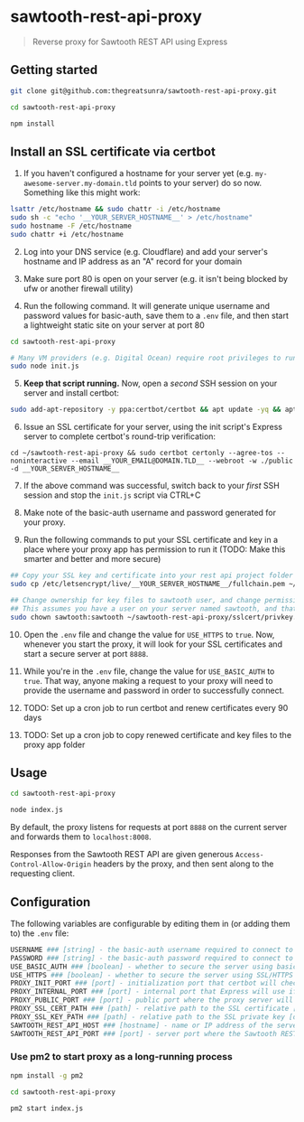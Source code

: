 # sawtooth-rest-api-proxy

> Reverse proxy for Sawtooth REST API using Express

## Getting started

```bash
git clone git@github.com:thegreatsunra/sawtooth-rest-api-proxy.git

cd sawtooth-rest-api-proxy

npm install
```

## Install an SSL certificate via certbot

1) If you haven't configured a hostname for your server yet (e.g. `my-awesome-server.my-domain.tld` points to your server) do so now. Something like this might work:

```bash
lsattr /etc/hostname && sudo chattr -i /etc/hostname
sudo sh -c "echo '__YOUR_SERVER_HOSTNAME__' > /etc/hostname"
sudo hostname -F /etc/hostname
sudo chattr +i /etc/hostname
```

2) Log into your DNS service (e.g. Cloudflare) and add your server's hostname and IP address as an "A" record for your domain

3) Make sure port 80 is open on your server (e.g. it isn't being blocked by ufw or another firewall utility)

4) Run the following command. It will generate unique username and password values for basic-auth, save them to a `.env` file, and then start a lightweight static site on your server at port 80

```bash
cd sawtooth-rest-api-proxy

# Many VM providers (e.g. Digital Ocean) require root privileges to run a service on port 80
sudo node init.js
```

5) **Keep that script running.** Now, open a _second_ SSH session on your server and install certbot:

```bash
sudo add-apt-repository -y ppa:certbot/certbot && apt update -yq && apt install -yq certbot
```

6) Issue an SSL certificate for your server, using the init script's Express server to complete certbot's round-trip verification:

```
cd ~/sawtooth-rest-api-proxy && sudo certbot certonly --agree-tos --noninteractive --email __YOUR_EMAIL@DOMAIN.TLD__ --webroot -w ./public -d __YOUR_SERVER_HOSTNAME__
```

7) If the above command was successful, switch back to your _first_ SSH session and stop the `init.js` script via CTRL+C

8) Make note of the basic-auth username and password generated for your proxy. 

9) Run the following commands to put your SSL certificate and key in a place where your proxy app has permission to run it (TODO: Make this smarter and better and more secure)

```bash
## Copy your SSL key and certificate into your rest api project folder
sudo cp /etc/letsencrypt/live/__YOUR_SERVER_HOSTNAME__/fullchain.pem ~/sawtooth-rest-api-proxy/sslcert/fullchain.pem  && sudo cp /etc/letsencrypt/live/__YOUR_SERVER_HOSTNAME__/privkey.pem ~/sawtooth-rest-api-proxy/sslcert/privkey.pem

## Change ownership for key files to sawtooth user, and change permissions
## This assumes you have a user on your server named sawtooth, and that user is responsible for running things
sudo chown sawtooth:sawtooth ~/sawtooth-rest-api-proxy/sslcert/privkey.pem ~/sawtooth-rest-api-proxy/sslcert/fullchain.pem && chmod 755 ~/sawtooth-rest-api-proxy/sslcert/privkey.pem ~/sawtooth-rest-api-proxy/sslcert/fullchain.pem
```

10) Open the `.env` file and change the value for `USE_HTTPS` to `true`. Now, whenever you start the proxy, it will look for your SSL certificates and start a secure server at port `8888`.

11) While you're in the `.env` file, change the value for `USE_BASIC_AUTH` to `true`. That way, anyone making a request to your proxy will need to provide the username and password in order to successfully connect.

11) TODO: Set up a cron job to run certbot and renew certificates every 90 days

12) TODO: Set up a cron job to copy renewed certificate and key files to the proxy app folder

## Usage

```bash
cd sawtooth-rest-api-proxy

node index.js
```

By default, the proxy listens for requests at port `8888` on the current server and forwards them to `localhost:8008`.

Responses from the Sawtooth REST API are given generous `Access-Control-Allow-Origin` headers by the proxy, and then sent along to the requesting client.

## Configuration

The following variables are configurable by editing them in (or adding them to) the `.env` file:

```bash
USERNAME ### [string] - the basic-auth username required to connect to the proxy server [default_value: generated by init.js]
PASSWORD ### [string] - the basic-auth password required to connect to the proxy server [default_value: generated by init.js]
USE_BASIC_AUTH ### [boolean] - whether to secure the server using basic-auth [default_value: false]
USE_HTTPS ### [boolean] - whether to secure the server using SSL/HTTPS (requires a certificate and key) [default_value: false]
PROXY_INIT_PORT ### [port] - initialization port that certbot will check to validate server [default_value: 80]
PROXY_INTERNAL_PORT ### [port] - internal port that Express will use if using SSL/HTTPS to secure the public port [default_value: 8887]
PROXY_PUBLIC_PORT ### [port] - public port where the proxy server will be exposed [default_value: 8888]
PROXY_SSL_CERT_PATH ### [path] - relative path to the SSL certificate [default_value: ./sslcert/fullchain.pem]
PROXY_SSL_KEY_PATH ### [path] - relative path to the SSL private key [default_value: ./sslcert/privkey.pem]
SAWTOOTH_REST_API_HOST ### [hostname] - name or IP address of the server that's hosting the Sawtooth REST API [default_value: localhost]
SAWTOOTH_REST_API_PORT ### [port] - server port where the Sawtooth REST API is exposed [default_value: localhost]
```

### Use pm2 to start proxy as a long-running process

```bash
npm install -g pm2

cd sawtooth-rest-api-proxy

pm2 start index.js
```
